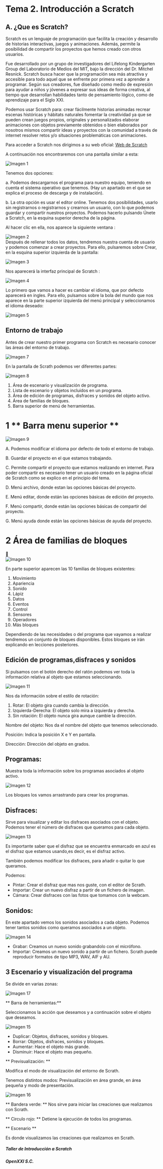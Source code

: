 # Tema 2. Introducción a Scratch

## A. ¿Que es Scratch?

Scratch es un lenguaje de programación que facilita la creación y desarrollo de historias interactivas, juegos y animaciones. Además, permite la posibilidad de compartir los proyectos que hemos creado con otros usuarios.

Fue desarrollado por un grupo de investigadores del Lifelong Kindergarten Group del Laboratorio de Medios del MIT, bajo la dirección del Dr. Mitchel Resnick.
Scratch busca hacer que la programación sea más atractiva y accesible para todo aquel que se enfrente por primera vez a aprender a programar. Según sus creadores, fue diseñado como medio de expresión para ayudar a niños y jóvenes a expresar sus ideas de forma creativa, al tiempo que desarrollan habilidades tanto de pensamiento lógico, como de aprendizaje para el Siglo XXI.

Podemos usar Scratch para: crear fácilmente historias animadas recrear escenas históricas y hábitats naturales
fomentar la creatividad ya que se pueden crean juegos propios, originales y personalizados elaborar animaciones con objetos previamente obtenidos o bien elaborados por nosotros mismos compartir ideas y proyectos con la comunidad a través de internet resolver retos y/o situaciones problemáticas con animaciones.

Para acceder a Scratch nos dirigimos a su web oficial: [Web de Scratch](http://scratch.mit.edu/)  

A continuación nos encontraremos con una pantalla similar a esta:


![Imagen 1](images/1.jpg)

Tenemos dos opciones:  

a. Podemos descargarnos el programa para nuestro equipo, teniendo en cuenta el sistema operativo
que tenemos. (Hay un apartado en el que se explica el proceso de descarga y de instalación).

b. La otra opción es usar el editor online. Tenemos dos posibilidades, usarlo sin registrarnos o
registrarnos y crearnos un usuario, con lo que podemos guardar y compartir nuestros proyectos.
Podemos hacerlo pulsando Únete a Scratch, en la esquina superior derecha de la página.

Al hacer clic en ella, nos aparece la siguiente ventana :

![Imagen 2](images/2.png)  
Después de rellenar todos los datos, tendremos nuestra cuenta de usuario y podemos comenzar a crear proyectos. Para ello, pulsaremos sobre Crear, en la esquina superior izquierda de la pantalla:

![Imagen 3](images/3.png)

Nos aparecerá la interfaz principal de Scratch :

![Imagen 4](images/4.png)  

Lo primero que vamos a hacer es cambiar el idioma, que por defecto aparecerá en ingles.
Para ello, pulsamos sobre la bola del mundo que nos aparece en la parte superior izquierda del menú principal y seleccionamos el idioma deseado:

![Imagen 5](images/5.png)  

## Entorno de trabajo

Antes de crear nuestro primer programa con Scratch es necesario conocer las áreas del entorno de trabajo.

![Imagen 7](images/7.png)  

En la pantalla de Scrath podemos ver diferentes partes:

![Imagen 8](images/8.png)  

1. Área de escenario y visualización de programa.
2. Lista de escenario y objetos incluidos en un programa.
3. Área de edición de programas, disfraces y sonidos del objeto activo.
4. Área de familias de bloques.
5. Barra superior de menú de herramientas.

1 ** Barra menu superior **
===========================

![Imagen 9](images/9.png)  

A. Podemos modificar el idioma por defecto de todo el entorno de trabajo.

B. Guardar el proyecto en el que estamos trabajando.

C. Permite compartir el proyecto que estamos realizando en internet. Para poder compartir es necesario tener un usuario creado en la página oficial de Scratch como se explico en el principio del tema.

D. Menú archivo, donde estan las opciones básicas del proyecto.

E. Menú editar, donde están las opciones básicas de edición del proyecto.

F. Menú compartir, donde están las opciones básicas de compartir del proyecto.

G. Menú ayuda donde están las opciones básicas de ayuda del proyecto.

2 **Área de familias de bloques**
===========================
  
![Imagen 10](images/10.png)  

En parte superior aparecen las 10 familias de bloques existentes:

1. Movimiento
2. Apariencia
3. Sonido
4. Lápiz
5. Datos
6. Eventos
7. Control
8. Sensores
9. Operadores
10. Más bloques

Dependiendo de las necesidades o del programa que vayamos a realizar tendremos un conjunto de bloques disponibles. Estos bloques se irán explicando en lecciones posteriores.

## Edición de programas,disfraces y sonidos

Si pulsamos con el botón derecho del ratón podemos ver toda la información relativa al objeto que estamos seleccionando.

![Imagen 11](images/11.png)  



Nos da información sobre el estilo de rotación:

1. Rotar: El objeto gira cuando cambia la dirección.
2. Izquierda-Derecha: El objeto solo mira a izquierda y derecha.
3. Sin rotación: El objeto nunca gira aunque cambie la dirección.

Nombre del objeto: Nos da el nombre del objeto que tenemos seleccionado.

Posición: Indica la posición X e Y en pantalla.

Dirección: Dirección del objeto en grados.

Programas:
--
Muestra toda la información sobre los programas asociados al objeto activo.

![Imagen 12](images/12.png)  


Los bloques los vamos arrastrando para crear los programas.

Disfraces:
--
Sirve para visualizar y editar los disfraces asociados con el objeto.
Podemos tener el número de disfraces que queramos para cada objeto.

![Imagen 13](images/13.png)  


Es importante saber que el disfraz que se encuentra enmarcado en azul es el disfraz que estamos usando,es decir, es el disfraz activo.

También podemos modificar los disfraces, para añadir o quitar lo que queramos.

Podemos:

- Pintar: Crear el disfraz que mas nos guste, con el editor de Scrath.
- Importar: Crear un nuevo disfraz a partir de un fichero de imagen.
- Cámara: Crear disfraces con las fotos que tomamos con la webcam.


Sonidos:
---
En este apartado vemos los sonidos asociados a cada objeto. Podemos tener tantos sonidos como queramos asociados a un objeto.

![Imagen 14](images/14.png)  


* Grabar: Creamos un nuevo sonido grabandolo con el micrófono.
* Importar: Creamos un nuevo sonido a partir de un fichero. Scrath puede reproducir formatos de tipo MP3, WAV, AIF y AU.

## 3 Escenario y visualización del programa

Se divide en varias zonas:

![Imagen 17](images/17.png)  

** Barra de herramientas:**

 Seleccionamos la acción que deseamos y a continuación sobre el objeto que deseamos.

 ![Imagen 15](images/15.png)  

  * Duplicar: Objetos, disfraces, sonidos y bloques.
  * Borrar: Objetos, disfraces, sonidos y bloques.
  * Aumentar: Hace el objeto más grande.
  * Disminuir: Hace el objeto mas pequeño.

**  Previsualización: **

Modifica el modo de visualización del entorno de Scrath.

Tenemos distintos modos: Previsualización en área grande, en área pequeña y modo de presentación.

![Imagen 16](images/16.png)  

** Bandera verde: ** Nos sirve para iniciar las creaciones que realizamos con Scrath.

** Circulo rojo: **  Detiene la ejecución de todos los programas.

** Escenario **

Es donde visualizamos las creaciones que realizamos en Scrath.




##### Taller de Introducción a Scratch
#####  OpenXXI S.C.
